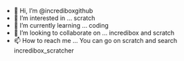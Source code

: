 - 👋 Hi, I’m @incrediboxgithub
- 👀 I’m interested in ... scratch
- 🌱 I’m currently learning ... coding
- 💞️ I’m looking to collaborate on ... incredibox and scratch
- 📫 How to reach me ... You can go on scratch and search incredibox_scratcher

<!---
incrediboxgithub/incrediboxgithub is a ✨ special ✨ repository because its `README.md` (this file) appears on your GitHub profile.
You can click the Preview link to take a look at your changes.
--->
